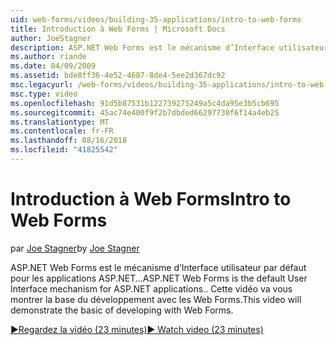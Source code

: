 ```yaml
---
uid: web-forms/videos/building-35-applications/intro-to-web-forms
title: Introduction à Web Forms | Microsoft Docs
author: JoeStagner
description: ASP.NET Web Forms est le mécanisme d’Interface utilisateur par défaut pour les applications ASP.NET... Cette vidéo va vous montrer la base du développement avec les Web Forms.
ms.author: riande
ms.date: 04/09/2009
ms.assetid: bde8ff36-4e52-4687-8de4-5ee2d367dc92
msc.legacyurl: /web-forms/videos/building-35-applications/intro-to-web-forms
msc.type: video
ms.openlocfilehash: 91d5b87531b122739275249a5c4da95e3b5cb695
ms.sourcegitcommit: 45ac74e400f9f2b7dbded66297730f6f14a4eb25
ms.translationtype: MT
ms.contentlocale: fr-FR
ms.lasthandoff: 08/16/2018
ms.locfileid: "41825542"
---
```

<a name="intro-to-web-forms"></a><span data-ttu-id="b14f8-104">Introduction à Web Forms</span><span class="sxs-lookup"><span data-stu-id="b14f8-104">Intro to Web Forms</span></span>
====================
<span data-ttu-id="b14f8-105">par [Joe Stagner](https://github.com/JoeStagner)</span><span class="sxs-lookup"><span data-stu-id="b14f8-105">by [Joe Stagner](https://github.com/JoeStagner)</span></span>

<span data-ttu-id="b14f8-106">ASP.NET Web Forms est le mécanisme d’Interface utilisateur par défaut pour les applications ASP.NET...</span><span class="sxs-lookup"><span data-stu-id="b14f8-106">ASP.NET Web Forms is the default User Interface mechanism for ASP.NET applications..</span></span> <span data-ttu-id="b14f8-107">Cette vidéo va vous montrer la base du développement avec les Web Forms.</span><span class="sxs-lookup"><span data-stu-id="b14f8-107">This video will demonstrate the basic of developing with Web Forms.</span></span>

[<span data-ttu-id="b14f8-108">&#9654;Regardez la vidéo (23 minutes)</span><span class="sxs-lookup"><span data-stu-id="b14f8-108">&#9654; Watch video (23 minutes)</span></span>](https://channel9.msdn.com/Blogs/ASP-NET-Site-Videos/intro-to-web-forms)
